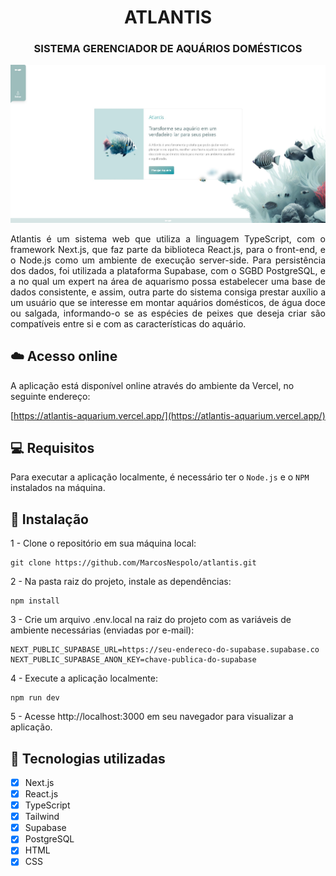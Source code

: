 <h1 align="center"> ATLANTIS </h1>
<h3 align="center"> SISTEMA GERENCIADOR DE AQUÁRIOS DOMÉSTICOS </h3>

<img src="./public/homepage.jpg" alt="ATLANTIS HOME PAGE">

<p align="justify">Atlantis é um sistema web que utiliza a linguagem TypeScript, com o framework Next.js, que faz parte da biblioteca React.js, para o front-end, e o Node.js como um ambiente de execução server-side. Para persistência dos dados, foi utilizada a plataforma Supabase, com o SGBD PostgreSQL, e a no qual um expert na área de aquarismo possa estabelecer uma base de dados consistente, e assim, outra parte do sistema consiga prestar auxílio a um usuário que se interesse em montar aquários domésticos, de água doce ou salgada, informando-o se as espécies de peixes que deseja criar são compatíveis entre si e com as características do aquário.</p>

## ☁️ Acesso online

A aplicação está disponível online através do ambiente da Vercel, no seguinte endereço:

[https://atlantis-aquarium.vercel.app/](https://atlantis-aquarium.vercel.app/)




## 💻 Requisitos

Para executar a aplicação localmente, é necessário ter o `Node.js` e o `NPM` instalados na máquina.



## 🚀 Instalação

1 - Clone o repositório em sua máquina local:
```
git clone https://github.com/MarcosNespolo/atlantis.git
```

2 - Na pasta raiz do projeto, instale as dependências:
```
npm install
```

3 - Crie um arquivo .env.local na raiz do projeto com as variáveis de ambiente necessárias (enviadas por e-mail):
```
NEXT_PUBLIC_SUPABASE_URL=https://seu-endereco-do-supabase.supabase.co
NEXT_PUBLIC_SUPABASE_ANON_KEY=chave-publica-do-supabase
```

4 - Execute a aplicação localmente:
```
npm run dev
```

5 - Acesse http://localhost:3000 em seu navegador para visualizar a aplicação.



## 🔧 Tecnologias utilizadas
- [x] Next.js
- [x] React.js
- [x] TypeScript
- [x] Tailwind
- [x] Supabase
- [x] PostgreSQL
- [x] HTML
- [x] CSS
